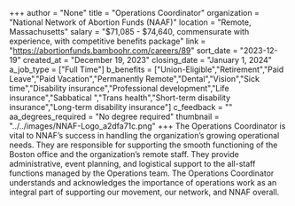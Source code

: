 +++
author = "None"
title = "Operations Coordinator"
organization = "National Network of Abortion Funds (NAAF)"
location = "Remote, Massachusetts"
salary = "$71,085 - $74,640, commensurate with experience, with competitive benefits package"
link = "https://abortionfunds.bamboohr.com/careers/89"
sort_date = "2023-12-19"
created_at = "December 19, 2023"
closing_date = "January 1, 2024"
a_job_type = ["Full Time"]
b_benefits = ["Union-Eligible","Retirement","Paid Leave","Paid Vacation","Permanently Remote","Dental","Vision","Sick time","Disability insurance","Professional development","Life insurance","Sabbatical ","Trans health","Short-term disability insurance","Long-term disability insurance"]
c_feedback = ""
aa_degrees_required = "No degree required"
thumbnail = "../../images/NNAF-Logo_a2dfa71c.png"
+++
The Operations Coordinator is vital to NNAF’s success in handling the organization’s growing operational needs. They are responsible for supporting the smooth functioning of the Boston office and the organization’s remote staff. They provide  administrative, event planning, and logistical support to the all-staff functions managed by the Operations team. The Operations Coordinator understands and acknowledges the importance of operations work as an integral part of supporting our movement, our network, and NNAF overall.